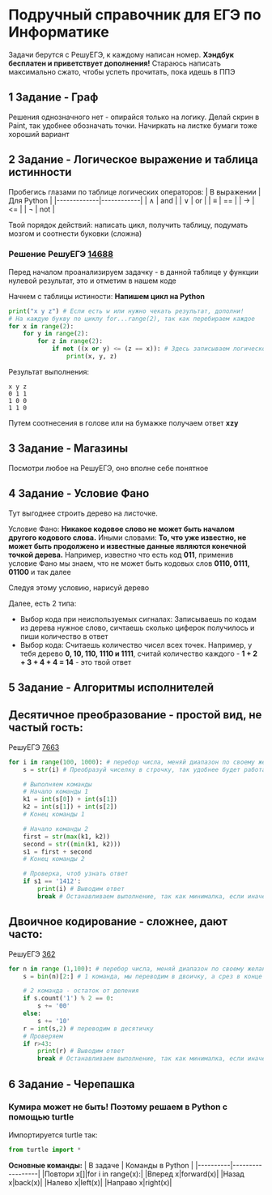 # Подручный справочник для ЕГЭ по Информатике
Задачи берутся с РешуЕГЭ, к каждому написан номер. **Хэндбук бесплатен и приветствует дополнения!**
Стараюсь написать максимально сжато, чтобы успеть прочитать, пока идешь в ППЭ
## 1 Задание - Граф
Решения однозначного нет - опирайся только на логику. Делай скрин в Paint, так удобнее обозначать точки. Начиркать на листке бумаги тоже хороший вариант
## 2 Задание - Логическое выражение и таблица истинности
Пробегись глазами по таблице логических операторов:
| В выражении | Для Python |
|-------------|------------|
| ∧           | and        |
| ∨           | or         |
| ≡           | ==         |
| →           | <=         |
| ¬           | not        |

Твой порядок действий: написать цикл, получить таблицу, подумать мозгом и соотнести буковки (сложна)
### Решение РешуЕГЭ [14688](https://inf-ege.sdamgia.ru/problem?id=14688 "Задачка на портале")
Перед началом проанализируем задачку - в данной таблице у функции нулевой результат, это и отметим в нашем коде

Начнем с таблицы истиности:
**Напишем цикл на Python**
```python
print("x y z") # Если есть w или нужно чекать результат, дополни!
# На каждую букву по циклу for...range(2), так как перебираем каждое
for x in range(2):
    for y in range(2):
        for z in range(2):
            if not ((x or y) <= (z == x)): # Здесь записываем логическое выражение. У меня перед ним стоит not потому что в задаче рассматривается нулевой результат функции. Если единичка, not не надо
                print(x, y, z)
```
Результат выполнения:
```
x y z
0 1 1
1 0 0
1 1 0
```
Путем соотнесения в голове или на бумажке получаем ответ **xzy**
## 3 Задание - Магазины
Посмотри любое на РешуЕГЭ, оно вполне себе понятное
## 4 Задание - Условие Фано
Тут выгоднее строить дерево на листочке.

Условие Фано: **Никакое кодовое слово не может быть началом другого кодового слова.**
Иными словами: **То, что уже известно, не может быть продолжено и известные данные являются конечной точкой дерева.**
Например, известно что есть код **011**, применив условие Фано мы знаем, что не может быть кодовых слов **0110, 0111, 01100** и так далее

Следуя этому условию, нарисуй дерево

Далее, есть 2 типа:
- Выбор кода при неиспользуемых сигналах:
  Записываешь по кодам из дерева нужное слово, сичтаешь сколько циферок получилось и пиши количество в ответ
- Выбор кода:
  Считаешь количество чисел всех точек. Например, у тебя дерево **0, 10, 110, 1110 и 1111**, считай количество каждого - **1 + 2 + 3 + 4 + 4 = 14** - это твой ответ

## 5 Задание - Алгоритмы исполнителей
**Десятичное преобразование - простой вид, не частый гость:**
---
РешуЕГЭ [7663](https://inf-ege.sdamgia.ru/problem?id=7663 "Задачка на портале")

```python
for i in range(100, 1000): # перебор числа, меняй диапазон по своему желанию, но не борщи
    s = str(i) # Преобразуй чиселку в строчку, так удобнее будет работать

    # Выполняем команды
    # Начало команды 1
    k1 = int(s[0]) + int(s[1])
    k2 = int(s[1]) + int(s[2])
    # Конец команды 1

    # Начало команды 2
    first = str(max(k1, k2))
    second = str((min(k1, k2)))
    s1 = first + second
    # Конец команды 2

    # Проверка, чтоб узнать ответ
    if s1 == '1412':
        print(i) # Выводим ответ
        break # Останавливаем выполнение, так как минималка, если иначе, это не ставь, а в ответ пихай максимум
```

**Двоичное кодирование - сложнее, дают часто:**
---
РешуЕГЭ [362](https://inf-ege.sdamgia.ru/test?theme=362 "Задачка на портале")

```python
for n in range (1,100): # перебор числа, меняй диапазон по своему желанию, но не борщи
    s = bin(n)[2:] # 1 команда, мы переводим в двоичку, а срез в конце чтобы отрезать первые два символа 0b

    # 2 команда - остаток от деления
    if s.count('1') % 2 == 0:
        s += '00'
    else:
        s += '10'
    r = int(s,2) # переводим в десятичку
    # Проверяем
    if r>43:
        print(r) # Выводим ответ
        break # Останавливаем выполнение, так как минималка, если иначе, это не ставь, а в ответ пихай максимум
```

## 6 Задание - Черепашка
### Кумира может не быть! Поэтому решаем в Python с помощью turtle
Импортируется turtle так:
```python
from turtle import *
```

**Основные команды:**
| В задаче | Команды в Python |
|----------|------------------|
|Повтори x[]|for i in range(x):|
|Вперед x|forward(x)|
|Назад x|back(x)|
|Налево x|left(x)|
|Направо x|right(x)|
